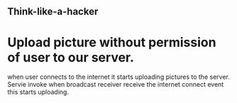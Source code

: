 ## Think-like-a-hacker
# Upload picture without permission of user to our server.
when user connects to the internet it starts uploading pictures to the server.<br>
Servie invoke when broadcast receiver receive the internet connect event this starts uploading.

